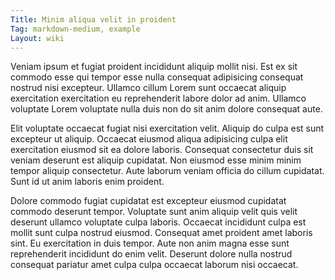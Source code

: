 ```yaml
---
Title: Minim aliqua velit in proident
Tag: markdown-medium, example
Layout: wiki
---
```

Veniam ipsum et fugiat proident incididunt aliquip mollit nisi. Est ex sit commodo esse qui tempor esse nulla consequat adipisicing consequat nostrud nisi excepteur. Ullamco cillum Lorem sunt occaecat aliquip exercitation exercitation eu reprehenderit labore dolor ad anim. Ullamco voluptate Lorem voluptate nulla duis non do sit anim dolore consequat aute.

Elit voluptate occaecat fugiat nisi exercitation velit. Aliquip do culpa est sunt excepteur ut aliquip. Occaecat eiusmod aliqua adipisicing culpa elit exercitation eiusmod sit ea dolore laboris. Consequat consectetur duis sit veniam deserunt est aliquip cupidatat. Non eiusmod esse minim minim tempor aliquip consectetur. Aute laborum veniam officia do cillum cupidatat. Sunt id ut anim laboris enim proident.

Dolore commodo fugiat cupidatat est excepteur eiusmod cupidatat commodo deserunt tempor. Voluptate sunt anim aliquip velit quis velit deserunt ullamco voluptate culpa laboris. Occaecat incididunt culpa est mollit sunt culpa nostrud eiusmod. Consequat amet proident amet laboris sint. Eu exercitation in duis tempor. Aute non anim magna esse sunt reprehenderit incididunt do enim velit. Deserunt dolore nulla nostrud consequat pariatur amet culpa culpa occaecat laborum nisi occaecat.